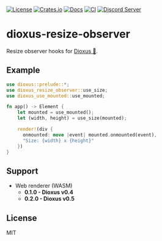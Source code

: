 [![License](https://img.shields.io/badge/license-MIT-blue.svg)](https://github.com/dioxus-community/dioxus-resize-observer#license)
[![Crates.io](https://img.shields.io/crates/v/dioxus-resize-observer.svg)](https://crates.io/crates/dioxus-resize-observer)
[![Docs](https://docs.rs/dioxus-resize-observer/badge.svg)](https://docs.rs/cdk-builder/latest/dioxus-resize-observer/)
[![CI](https://github.com/dioxus-community/dioxus-resize-observer/workflows/CI/badge.svg)](https://github.com/dioxus-community/dioxus-resize-observer/actions)
[![Discord Server](https://img.shields.io/discord/899851952891002890.svg?logo=discord&style=flat-square)](https://discord.gg/sKJSVNSCDJ)

# dioxus-resize-observer
Resize observer hooks for [Dioxus 🧬](https://dioxuslabs.com/).

## Example
```rust
use dioxus::prelude::*;
use dioxus_resize_observer::use_size;
use dioxus_use_mounted::use_mounted;

fn app() -> Element {
    let mounted = use_mounted();
    let (width, height) = use_size(mounted);

    render!(div {
      onmounted: move |event| mounted.onmounted(event),
      "Size: {width} x {height}"
    })
}
```

## Support
- Web renderer (WASM)
  - **0.1.0 - Dioxus v0.4**
  - **0.2.0 - Dioxus v0.5**

## License
MIT
